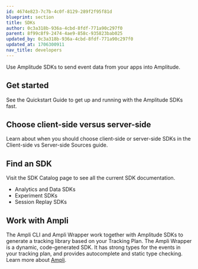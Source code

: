 ```yaml
---
id: 4674e823-7c7b-4c0f-8129-289f2f95f81d
blueprint: section
title: SDKs
author: 0c3a318b-936a-4cbd-8fdf-771a90c297f0
parent: 8f99c8f9-2474-4ae9-858c-935823bab025
updated_by: 0c3a318b-936a-4cbd-8fdf-771a90c297f0
updated_at: 1706300911
nav_title: developers
---
```


Use Amplitude SDKs to send event data from your apps into Amplitude.

## Get started

See the Quickstart Guide to get up and running with the Amplitude SDKs fast.

## Choose client-side versus server-side

Learn about when you should choose client-side or server-side SDKs in the Client-side vs Server-side Sources guide.

## Find an SDK

Visit the SDK Catalog page to see all the current SDK documentation.

- Analytics and Data SDKs
- Experiment SDKs
- Session Replay SDKs

## Work with Ampli

The Ampli CLI and Ampli Wrapper work together with Amplitude SDKs to generate a tracking library based on your Tracking Plan. The Ampli Wrapper is a dynamic, code-generated SDK. It has strong types for the events in your tracking plan, and provides autocomplete and static type checking. Learn more about [Ampli](/sdks/ampli).